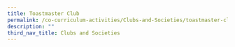 ```yaml
---
title: Toastmaster Club
permalink: /co-curriculum-activities/Clubs-and-Societies/toastmaster-club
description: ""
third_nav_title: Clubs and Societies
---
```


